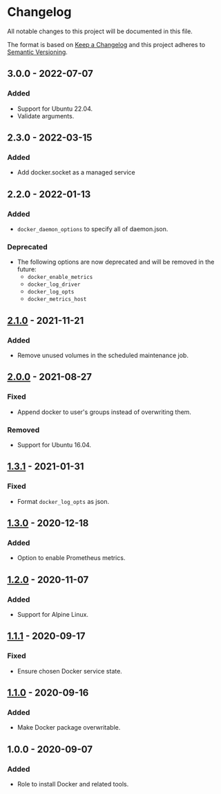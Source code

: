 # Changelog

All notable changes to this project will be documented in this file.

The format is based on [Keep a Changelog](http://keepachangelog.com/en/1.0.0/)
and this project adheres to [Semantic Versioning](http://semver.org/spec/v2.0.0.html).

## 3.0.0 - 2022-07-07

### Added 

- Support for Ubuntu 22.04.
- Validate arguments.

## 2.3.0 - 2022-03-15

### Added

- Add docker.socket as a managed service

## 2.2.0 - 2022-01-13

### Added

- `docker_daemon_options` to specify all of daemon.json.

### Deprecated

- The following options are now deprecated and will be removed in the future:
  - `docker_enable_metrics`
  - `docker_log_driver`
  - `docker_log_opts`
  - `docker_metrics_host`

## [2.1.0][2.1.0] - 2021-11-21

### Added

- Remove unused volumes in the scheduled maintenance job.

## [2.0.0][2.0.0] - 2021-08-27

### Fixed

- Append docker to user's groups instead of overwriting them.

### Removed

- Support for Ubuntu 16.04.

## [1.3.1][1.3.1] - 2021-01-31

### Fixed

- Format `docker_log_opts` as json.

## [1.3.0][1.3.0] - 2020-12-18

### Added

- Option to enable Prometheus metrics.

## [1.2.0][1.2.0] - 2020-11-07

### Added

- Support for Alpine Linux.

## [1.1.1][1.1.1] - 2020-09-17

### Fixed

- Ensure chosen Docker service state.

## [1.1.0][1.1.0] - 2020-09-16

### Added

- Make Docker package overwritable.

## 1.0.0 - 2020-09-07

### Added

- Role to install Docker and related tools.

[1.1.0]: https://gitlab.com/radek-sprta/ansible-role-docker/compare/v1.0.0...v1.1.0
[1.1.1]: https://gitlab.com/radek-sprta/ansible-role-docker/compare/v1.1.0...v1.1.1
[1.2.0]: https://gitlab.com/radek-sprta/ansible-role-docker/compare/v1.1.1...v1.2.0
[1.3.0]: https://gitlab.com/radek-sprta/ansible-role-docker/compare/v1.2.0...v1.3.0
[1.3.1]: https://gitlab.com/radek-sprta/ansible-role-docker/compare/v1.3.0...v1.3.1
[2.0.0]: https://gitlab.com/radek-sprta/ansible-role-docker/compare/v1.3.1...v2.0.0
[2.1.0]: https://gitlab.com/radek-sprta/ansible-role-docker/compare/v2.0.0...v2.1.0
[2.2.0]: https://gitlab.com/radek-sprta/ansible-role-docker/compare/v2.1.0...v2.2.0
[2.3.0]: https://gitlab.com/radek-sprta/ansible-role-docker/compare/v2.2.0...v2.3.0
[3.0.0]: https://gitlab.com/radek-sprta/ansible-role-docker/compare/v2.3.0...v3.0.0
